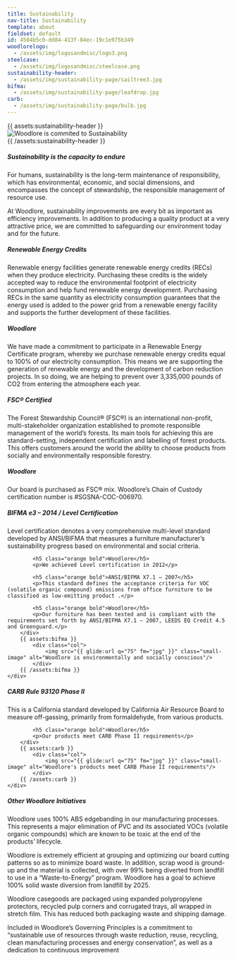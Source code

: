 ```yaml
---
title: Sustainability
nav-title: Sustainability
template: about
fieldset: default
id: 4504b5c0-dd84-413f-84ec-19c1e975b349
woodlorelogo:
  - /assets/img/logosandmisc/logo3.png
steelcase:
  - /assets/img/logosandmisc/steelcase.png
sustainability-header:
  - /assets/img/sustainability-page/sailtree3.jpg
bifma:
  - /assets/img/sustainability-page/leafdrop.jpg
carb:
  - /assets/img/sustainability-page/bulb.jpg
---
```

<div class="block">
    <div class="row">
        {{ assets:sustainability-header }}
        <div class="col">
            <img src="{{ glide:url q="75" fm="jpg" }}" class="large-image" alt="Woodlore is commited to Sustainability"/>
        </div>
        {{ /assets:sustainability-header }}
    </div>
</div>

<div class="block">
    <h5 class="orange bold">Sustainability is the capacity to endure</h5>
    <p>For humans, sustainability is the long-term maintenance of responsibility, which has environmental, economic, and social dimensions, and encompasses the concept of stewardship, the responsible management of resource use.</p>
    <p>At Woodlore, sustainability improvements are every bit as important as efficiency improvements. In addition to producing a quality product at a very attractive price, we are committed to safeguarding our environment today and for the future.</p>
</div>
<div class="block">
    <h5 class="orange bold">Renewable Energy Credits</h5>
    <p>Renewable energy facilities generate renewable energy credits (RECs) when they produce electricity. Purchasing these credits is the widely accepted way to reduce the environmental footprint of electricity consumption and help fund renewable energy development. Purchasing RECs in the same quantity as electricity consumption guarantees that the energy used is added to the power grid from a renewable energy facility and supports the further development of these facilities.</p>
</div>


<div class="block">
    <h5 class="orange bold">Woodlore</h5>
    <p>We have made a commitment to participate in a Renewable Energy Certificate program, whereby we purchase renewable energy credits equal to 100% of our electricity consumption. This means we are supporting the generation of renewable energy and the development of carbon reduction projects. In so doing, we are helping to prevent over 3,335,000 pounds of CO2 from entering the atmosphere each year.</p>
</div>
<div class="block">
    <h5 class="orange bold">FSC® Certified</h5>
    <p>The Forest Stewardship Council® (FSC®) is an international non-profit, multi-stakeholder organization established to promote responsible management of the world’s forests. Its main tools for achieving this are standard-setting, independent certification and labelling of forest products. This offers customers around the world the ability to choose products from socially and environmentally responsible forestry.</p>
</div>
<div class="block">
    <h5 class="orange bold">Woodlore</h5>
    <p>Our board is purchased as FSC® mix. Woodlore’s Chain of Custody certification number is #SGSNA-COC-006970.</p>
</div>




<div class="block">
    <div class="row aligner">
        <div class="col">
            <h5 class="orange bold">BIFMA e3 – 2014 / Level Certification</h5>
            <p>Level certification denotes a very comprehensive multi-level standard developed by ANSI/BIFMA that measures a furniture manufacturer’s sustainability progress based on environmental and social criteria.</p>

            <h5 class="orange bold">Woodlore</h5>
            <p>We achieved Level certification in 2012</p>

            <h5 class="orange bold">ANSI/BIFMA X7.1 – 2007</h5>
            <p>This standard defines the acceptance criteria for VOC (volatile organic compound) emissions from office furniture to be classified as low-emitting product .</p>

            <h5 class="orange bold">Woodlore</h5>
            <p>Our furniture has been tested and is compliant with the requirements set forth by ANSI/BIFMA X7.1 – 2007, LEEDS EQ Credit 4.5 and Greenguard.</p>
        </div>
        {{ assets:bifma }}
            <div class="col">
                <img src="{{ glide:url q="75" fm="jpg" }}" class="small-image" alt="Woodlore is environmentally and socially conscious"/>
            </div>
        {{ /assets:bifma }}
    </div>
</div>







<div class="block">
    <div class="row aligner">
        <div class="col">
            <h5 class="orange bold">CARB Rule 93120 Phase II</h5>
            <p>This is a California standard developed by California Air Resource Board to measure off-gassing, primarily from formaldehyde, from various products.</p>

            <h5 class="orange bold">Woodlore</h5>
            <p>Our products meet CARB Phase II requirements</p>
        </div>
        {{ assets:carb }}
            <div class="col">
                <img src="{{ glide:url q="75" fm="jpg" }}" class="small-image" alt="Woodlore's products meet CARB Phase II requirements"/>
            </div>
        {{ /assets:carb }}
    </div>
</div>

<div class="block">
    <h5 class="orange bold">Other Woodlore Initiatives</h5>
    <p>Woodlore uses 100% ABS edgebanding in our manufacturing processes. This represents a major elimination of PVC and its associated VOCs (volatile organic compounds) which are known to be toxic at the end of the products’ lifecycle.</p>
    <p>Woodlore is extremely efficient at grouping and optimizing our board cutting patterns so as to minimize board waste. In addition, scrap wood is ground-up and the material is collected, with over 99% being diverted from landfill to use in a “Waste-to-Energy” program. Woodlore has a goal to achieve 100% solid waste diversion from landfill by 2025.</p>
    <p>Woodlore casegoods are packaged using expanded polypropylene protectors, recycled pulp corners and corrugated trays, all wrapped in stretch film. This has reduced both packaging waste and shipping damage.</p>
    <p>Included in Woodlore’s Governing Principles is a commitment to “sustainable use of resources through waste reduction, reuse, recycling, clean manufacturing processes and energy conservation”, as well as a dedication to continuous improvement</p>
</div>
